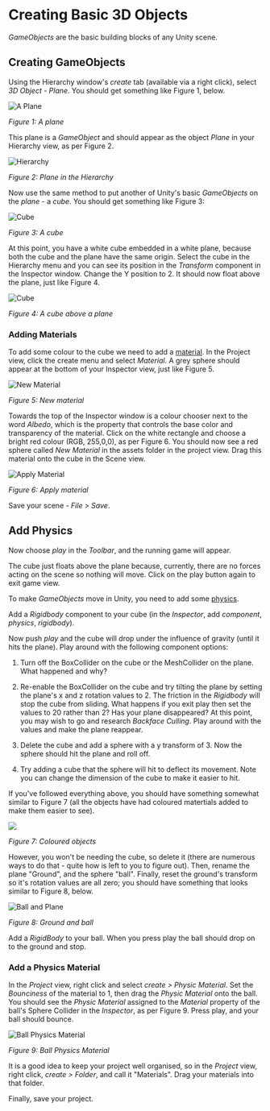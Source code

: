 # Creating Basic 3D Objects

_GameObjects_ are the basic building blocks of any Unity scene.

## Creating GameObjects

Using the Hierarchy window's _create_ tab (available via a right click), select _3D Object - Plane_. You should get something like Figure 1, below.

![A Plane](./images/plane.png)

_Figure 1: A plane_

This plane is a _GameObject_ and should appear as the object _Plane_ in your Hierarchy view, as per Figure 2.

![Hierarchy](./images/planeHierarchy.png)

_Figure 2: Plane in the Hierarchy_

Now use the same method to put another of Unity's basic _GameObjects_ on the _plane_ - a _cube_. You should get something like Figure 3:

![Cube](./images/planeAndCube.png)

_Figure 3: A cube_

At this point, you have a white cube embedded in a white plane, because both the cube and the plane have the same origin. Select the cube in the Hierarchy menu and you can see its position in the _Transform_ component in the Inspector window. Change the Y position to 2. It should now float above the plane, just like Figure 4.

![Cube](./images/cubeAbovePlane.png)

_Figure 4: A cube above a plane_

### Adding Materials

To add some colour to the cube we need to add a [material](./supplimentary/materials.md). In the Project view, click the create menu and select _Material_. A grey sphere should appear at the bottom of your Inspector view, just like Figure 5.

![New Material](./images/newMaterial.png)

_Figure 5: New material_

Towards the top of the Inspector window is a colour chooser next to the word _Albedo_, which is the property that controls the base color and transparency of the material. Click on the white rectangle and choose a bright red colour (RGB, 255,0,0), as per Figure 6. You should now see a red sphere called _New Material_ in the assets folder in the project view. Drag this material onto the cube in the Scene view.

![Apply Material](./images/applyMaterial.png)

_Figure 6: Apply material_

Save your scene - _File > Save_.

## Add Physics

Now choose _play_ in the _Toolbar_, and the running game will appear. 

The cube just floats above the plane because, currently, there are no forces acting on the scene so nothing will move. Click on the play button again to exit game view. 

To make _GameObjects_ move in Unity, you need to add some [physics](./supplimentary/3DPhysics.md).

Add a _Rigidbody_ component to your cube (in the _Inspector_, add _component_, _physics_, _rigidbody_).

Now push _play_ and the cube will drop under the influence of gravity (until it hits the plane). Play around with the following component options:

1. Turn off the BoxCollider on the cube or the MeshCollider on the plane. What happened and why?

2. Re-enable the BoxCollider on the cube and try tilting the plane by setting the plane's x and z rotation values to 2. The friction in the _Rigidbody_ will stop the cube from sliding. What happens if you exit play then set the values to 20 rather than 2? Has your plane disappeared? At this point, you may wish to go and research _Backface Culling_. Play around with the values and make the plane reappear.

3. Delete the cube and add a sphere with a y transform of 3. Now the sphere should hit the plane and roll off.

4. Try adding a cube that the sphere will hit to deflect its movement. Note you can change the dimension of the cube to make it easier to hit.

If you've followed everything above, you should have something somewhat similar to Figure 7 (all the objects have had coloured matertials added to make them easier to see). 

![](./images/colouredObjects.png)

_Figure 7: Coloured objects_ 

However, you won't be needing the cube, so delete it (there are numerous ways to do that - quite how is left to you to figure out). Then, rename the plane "Ground", and the sphere "ball". Finally, reset the ground's transform so it's rotation values are all zero; you should have something that looks similar to Figure 8, below.

![Ball and Plane](./images/groundAndBall.png)

_Figure 8: Ground and ball_

Add a _RigidBody_ to your ball. When you press play the ball should drop on to the ground and stop.

### Add a Physics Material

In the _Project_ view, right click and select _create > Physic Material_. Set the _Bounciness_ of the material to 1, then drag the _Physic Material_ onto the ball. You should see the _Physic Material_ assigned to the _Material_ property of the ball's Sphere Collider in the _Inspector_, as per Figure 9. Press play, and your ball should bounce.

![Ball Physics Material](./images/ballPhsyicsMaterial.png)

_Figure 9: Ball Physics Material_

It is a good idea to keep your project well organised, so in the _Project_ view, right click, _create > Folder_, and call it "Materials". Drag your materials into that folder.

Finally, save your project.

